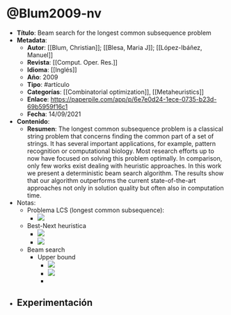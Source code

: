# @Blum2009-nv

- **Título**: Beam search for the longest common subsequence problem
- **Metadata**:
	- **Autor**: [[Blum, Christian]]; [[Blesa, Maria J]]; [[López-Ibáñez, Manuel]]
	- **Revista**: [[Comput. Oper. Res.]]
	- **Idioma**: [[Inglés]]
	- **Año**: 2009
	- **Tipo**: #artículo
	- **Categorías**: [[Combinatorial optimization]], [[Metaheuristics]]
	- **Enlace**: https://paperpile.com/app/p/6e7e0d24-1ece-0735-b23d-69b5959f16c1
	- **Fecha**: 14/09/2021
- **Contenido**:
	- **Resumen**: The longest common subsequence problem is a classical string problem that concerns finding the common part of a set of strings. It has several important applications, for example, pattern recognition or computational biology. Most research efforts up to now have focused on solving this problem optimally. In comparison, only few works exist dealing with heuristic approaches. In this work we present a deterministic beam search algorithm. The results show that our algorithm outperforms the current state-of-the-art approaches not only in solution quality but often also in computation time.
- Notas:
	- Problema LCS (longest common subsequence):
		- ![](https://hypernotes.zenkit.com/api/v1/lists/2362182/files/a8-uBDN7h)
	- Best-Next heuristica
		- ![](https://hypernotes.zenkit.com/api/v1/lists/2362182/files/8Acg6TZ7S)
		- ![](https://hypernotes.zenkit.com/api/v1/lists/2362182/files/v7UAyd0kX)
	- Beam search
		- Upper bound
			- ![](https://hypernotes.zenkit.com/api/v1/lists/2362182/files/niztQRknbN)
			- ![](https://hypernotes.zenkit.com/api/v1/lists/2362182/files/-U6O6arKO)
			- 
- Experimentación
	- 
